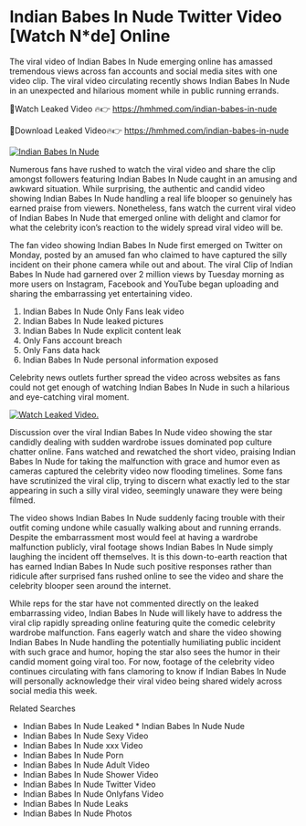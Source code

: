 ﻿# Indian Babes In Nude Twitter Video [Watch N*de] Online

The viral video of ﻿Indian Babes In Nude emerging online has amassed tremendous views across fan accounts and social media sites with one video clip. The viral video circulating recently shows ﻿Indian Babes In Nude in an unexpected and hilarious moment while in public running errands. 

🔴Watch Leaked Video 🔥👉  https://hmhmed.com/indian-babes-in-nude 

🔴Download Leaked Video🔥👉  https://hmhmed.com/indian-babes-in-nude 

[![Indian Babes In Nude](https://i.imgur.com/dJHk4Zq.gif)](https://hmhmed.com/indian-babes-in-nude)

Numerous fans have rushed to watch the viral video and share the clip amongst followers featuring ﻿Indian Babes In Nude caught in an amusing and awkward situation. While surprising, the authentic and candid video showing ﻿Indian Babes In Nude handling a real life blooper so genuinely has earned praise from viewers. Nonetheless, fans watch the current viral video of ﻿Indian Babes In Nude that emerged online with delight and clamor for what the celebrity icon’s reaction to the widely spread viral video will be.

The fan video showing ﻿Indian Babes In Nude first emerged on Twitter on Monday, posted by an amused fan who claimed to have captured the silly incident on their phone camera while out and about. The viral Clip of ﻿Indian Babes In Nude had garnered over 2 million views by Tuesday morning as more users on Instagram, Facebook and YouTube began uploading and sharing the embarrassing yet entertaining video. 

1. ﻿Indian Babes In Nude Only Fans leak video
2. ﻿Indian Babes In Nude leaked pictures
3. ﻿Indian Babes In Nude explicit content leak
4. Only Fans account breach
5. Only Fans data hack
6. ﻿Indian Babes In Nude personal information exposed

Celebrity news outlets further spread the video across websites as fans could not get enough of watching ﻿Indian Babes In Nude in such a hilarious and eye-catching viral moment. 

[![Watch Leaked Video.](https://miro.medium.com/v2/resize:fit:828/format:webp/1*cilzJN44JGOrTw9NJCrNHA.gif "Watch Leaked Video")](https://hmhmed.com/indian-babes-in-nude)

Discussion over the viral ﻿Indian Babes In Nude video showing the star candidly dealing with sudden wardrobe issues dominated pop culture chatter online. Fans watched and rewatched the short video, praising ﻿Indian Babes In Nude for taking the malfunction with grace and humor even as cameras captured the celebrity video now flooding timelines. Some fans have scrutinized the viral clip, trying to discern what exactly led to the star appearing in such a silly viral video, seemingly unaware they were being filmed.

The video shows ﻿Indian Babes In Nude suddenly facing trouble with their outfit coming undone while casually walking about and running errands. Despite the embarrassment most would feel at having a wardrobe malfunction publicly, viral footage shows ﻿Indian Babes In Nude simply laughing the incident off themselves. It is this down-to-earth reaction that has earned ﻿Indian Babes In Nude such positive responses rather than ridicule after surprised fans rushed online to see the video and share the celebrity blooper seen around the internet.  

While reps for the star have not commented directly on the leaked embarrassing video, ﻿Indian Babes In Nude will likely have to address the viral clip rapidly spreading online featuring quite the comedic celebrity wardrobe malfunction. Fans eagerly watch and share the video showing ﻿Indian Babes In Nude handling the potentially humiliating public incident with such grace and humor, hoping the star also sees the humor in their candid moment going viral too. For now, footage of the celebrity video continues circulating with fans clamoring to know if ﻿Indian Babes In Nude will personally acknowledge their viral video being shared widely across social media this week.

Related Searches
* ﻿Indian Babes In Nude Leaked
﻿* Indian Babes In Nude Nude
* ﻿Indian Babes In Nude Sexy Video
* ﻿Indian Babes In Nude xxx Video
* ﻿Indian Babes In Nude Porn
* ﻿Indian Babes In Nude Adult Video
* ﻿Indian Babes In Nude Shower Video
* ﻿Indian Babes In Nude Twitter Video
* ﻿Indian Babes In Nude Onlyfans Video
* ﻿Indian Babes In Nude Leaks
* ﻿Indian Babes In Nude Photos